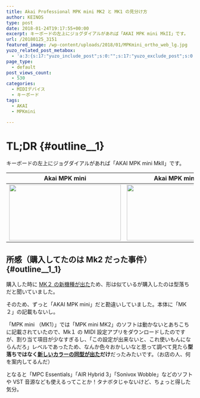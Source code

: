 ```yaml
---
title: Akai Professional MPK mini MK2 と MK1 の見分け方
author: KEINOS
type: post
date: 2018-01-24T19:17:55+00:00
excerpt: キーボードの左上にジョグダイアルがあれば「AKAI MPK mini MkII」です。
url: /20180125_3151
featured_image: /wp-content/uploads/2018/01/MPKmini_ortho_web_lg.jpg
yuzo_related_post_metabox:
  - 'a:3:{s:17:"yuzo_include_post";s:0:"";s:17:"yuzo_exclude_post";s:0:"";s:21:"yuzo_disabled_related";N;}'
page_type:
  - default
post_views_count:
  - 530
categories:
  - MIDIデバイス
  - キーボード
tags:
  - AKAI
  - MPKmini

---
```

# TL;DR {#outline__1}

キーボードの左上にジョグダイアルがあれば「AKAI MPK mini MkII」です。

|                                                                                                                                              Akai MPK mini                                                                                                                                               |                                                                                                                                             Akai MPK mini MK2                                                                                                                                              |
|:--------------------------------------------------------------------------------------------------------------------------------------------------------------------------------------------------------------------------------------------------------------------------------------------------------:|:----------------------------------------------------------------------------------------------------------------------------------------------------------------------------------------------------------------------------------------------------------------------------------------------------------:|
| <a href="https://blog.keinos.com/wordpress/wp-content/uploads/2018/01/AKAI_MPKmini_MkI.jpeg" target="_blank"><img src="https://blog.keinos.com/wordpress/wp-content/uploads/2018/01/AKAI_MPKmini_MkI-150x150.jpeg" alt="" width="300" height="150" class="alignnone size-thumbnail wp-image-3152" /></a> | <a href="https://blog.keinos.com/wordpress/wp-content/uploads/2018/01/AKAI_MPKmini_MkII.jpeg" target="_blank"><img src="https://blog.keinos.com/wordpress/wp-content/uploads/2018/01/AKAI_MPKmini_MkII-150x150.jpeg" alt="" width="300" height="150" class="alignnone size-thumbnail wp-image-3153" /></a> |

## 所感（購入してたのは Mk2 だった事件） {#outline__1_1}

購入した時に [MK２ の新機種が出た][1]ため、形は似ているが購入したのは型落ちだと聞いていました。

そのため、ずっと「AKAI MPK mini」だと勘違いしていました。本体に「MK２」の記載もないし。

「MPK mini （MK1）」では「MPK mini MK2」のソフトは動かないとあちこちに記載されていたので、Mk１ の MIDI 設定アプリをダウンロードしたのですが、割り当て項目が少なすぎるし、「この設定が出来ないと、これ使いもんにならんだろ」レベルであったため、なんか色々おかしいなと思って調べて見たら**型落ちではなく[新しいカラーの同型が出た][1]だけ**だったみたいです。（お店の人、何を案内してるんだ）

となると「MPC Essentials」「AIR Hybrid 3」「Sonivox Wobble」などのソフトや VST 音源なども使えるってことか！タナボタじゃないけど、ちょっと得した気分。

 [1]: http://akai-pro.jp/mpkminimk2-white/